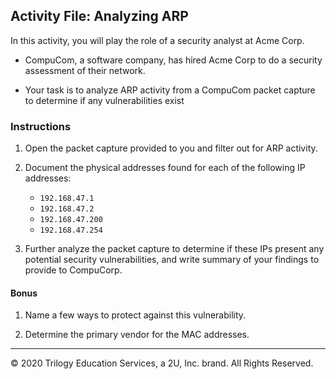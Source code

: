## Activity File: Analyzing ARP 

In this activity, you will play the role of a security analyst at Acme Corp.

- CompuCom, a software company, has hired Acme Corp to do a security assessment of their network.

- Your task is to analyze ARP activity from a CompuCom packet capture to determine if any vulnerabilities exist

### Instructions

1. Open the packet capture provided to you and filter out for ARP activity.

2. Document the physical addresses found for each of the following IP addresses:
    - `192.168.47.1`
    - `192.168.47.2`
    - `192.168.47.200`
    - `192.168.47.254`

3. Further analyze the packet capture to determine if these IPs present any potential security vulnerabilities, and write summary of your findings to provide to CompuCorp. 

#### Bonus
1. Name a few ways to protect against this vulnerability. 

2. Determine the primary vendor for the MAC addresses. 

---
© 2020 Trilogy Education Services, a 2U, Inc. brand. All Rights Reserved.
